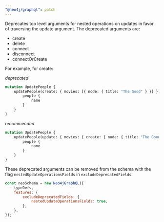 ```yaml
---
"@neo4j/graphql": patch
---
```


Deprecates top level arguments for nested operations on updates in favor of traversing the update argument. The deprecated arguments are:

-   create
-   delete
-   connect
-   disconnect
-   connectOrCreate

For example, for create:

_deprecated_

```graphql
mutation UpdatePeople {
    updatePeople(create: { movies: [{ node: { title: "The Good" } }] }) {
        people {
            name
        }
    }
}
```

_recommended_

```graphql
mutation UpdatePeople {
    updatePeople(update: { movies: { create: { node: { title: "The Good" } } } }) {
        people {
            name
        }
    }
}
```

These deprecated arguments can be removed from the schema with the flag `nestedUpdateOperationsFields` in `excludeDeprecatedFields`:

```js
const neoSchema = new Neo4jGraphQL({
    typeDefs,
    features: {
        excludeDeprecatedFields: {
            nestedUpdateOperationsFields: true,
        },
    },
});
```
